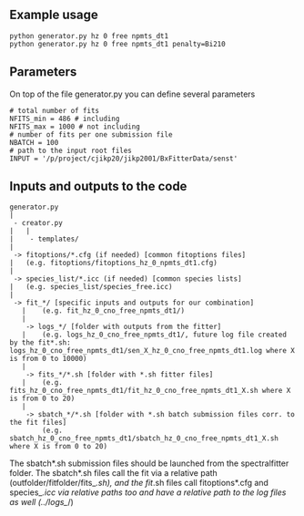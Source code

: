 ## Example usage

```
python generator.py hz 0 free npmts_dt1
python generator.py hz 0 free npmts_dt1 penalty=Bi210
```

## Parameters

On top of the file generator.py you can define several parameters
```
# total number of fits
NFITS_min = 486 # including
NFITS_max = 1000 # not including
# number of fits per one submission file
NBATCH = 100
# path to the input root files
INPUT = '/p/project/cjikp20/jikp2001/BxFitterData/senst'
```
## Inputs and outputs to the code

```
generator.py
|
 - creator.py
|   |
|    - templates/
|
 -> fitoptions/*.cfg (if needed) [common fitoptions files]
|	(e.g. fitoptions/fitoptions_hz_0_npmts_dt1.cfg)
|
 -> species_list/*.icc (if needed) [common species lists]
|	(e.g. species_list/species_free.icc)
|
 -> fit_*/ [specific inputs and outputs for our combination]
   |	(e.g. fit_hz_0_cno_free_npmts_dt1/)
   |
	-> logs_*/ [folder with outputs from the fitter]
   |	(e.g. logs_hz_0_cno_free_npmts_dt1/, future log file created by the fit*.sh: logs_hz_0_cno_free_npmts_dt1/sen_X_hz_0_cno_free_npmts_dt1.log where X is from 0 to 10000)
   |
    -> fits_*/*.sh [folder with *.sh fitter files]
   |	(e.g. fits_hz_0_cno_free_npmts_dt1/fit_hz_0_cno_free_npmts_dt1_X.sh where X is from 0 to 20)
   |
    -> sbatch_*/*.sh [folder with *.sh batch submission files corr. to the fit files]
		(e.g. sbatch_hz_0_cno_free_npmts_dt1/sbatch_hz_0_cno_free_npmts_dt1_X.sh where X is from 0 to 20)
```


The sbatch*.sh submission files should be launched from the spectralfitter folder.
The sbatch*.sh files call the fit via a relative path (outfolder/fitfolder/fits_*.sh), and the fit*.sh files call fitoptions*.cfg and species_*.icc via relative paths too and have a relative path to the log files as well (../logs_*/)
